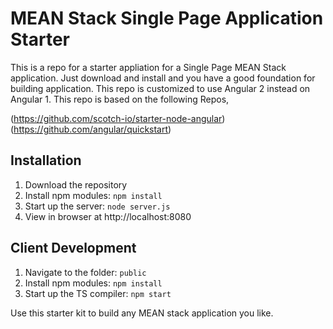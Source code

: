 # MEAN Stack Single Page Application Starter

This is a repo for a starter appliation for a Single Page MEAN Stack application. Just download and install and you have a good foundation for building application. 
This repo is customized to use Angular 2 instead on Angular 1. This repo is based on the following Repos,

(https://github.com/scotch-io/starter-node-angular)
(https://github.com/angular/quickstart)

## Installation
1. Download the repository
2. Install npm modules: `npm install`
3. Start up the server: `node server.js`
4. View in browser at http://localhost:8080

## Client Development
1. Navigate to the folder: `public`
2. Install npm modules: `npm install`
3. Start up the TS compiler: `npm start`

Use this starter kit to build any MEAN stack application you like.
